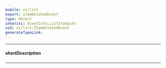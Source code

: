 ```yaml
---
module: ui/list
export: ItemDeletedEvent
type: Object
inherits: EventInfo,ListItemInfo
uid: ui/list:ItemDeletedEvent
generateTypeLink: 
---
```

---
##### shortDescription
<!-- Description goes here -->

---
<!-- Description goes here -->